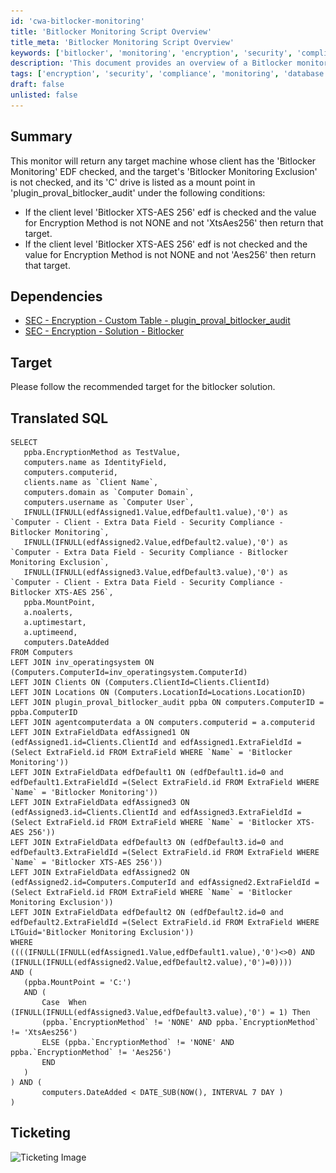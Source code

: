 ```yaml
---
id: 'cwa-bitlocker-monitoring'
title: 'Bitlocker Monitoring Script Overview'
title_meta: 'Bitlocker Monitoring Script Overview'
keywords: ['bitlocker', 'monitoring', 'encryption', 'security', 'compliance']
description: 'This document provides an overview of a Bitlocker monitoring script that identifies target machines based on specific conditions related to Bitlocker settings and client configurations. It includes SQL queries, dependencies, and guidelines for targeting the Bitlocker solution.'
tags: ['encryption', 'security', 'compliance', 'monitoring', 'database']
draft: false
unlisted: false
---
```

## Summary

This monitor will return any target machine whose client has the 'Bitlocker Monitoring' EDF checked, and the target's 'Bitlocker Monitoring Exclusion' is not checked, and its 'C' drive is listed as a mount point in 'plugin_proval_bitlocker_audit' under the following conditions:

- If the client level 'Bitlocker XTS-AES 256' edf is checked and the value for Encryption Method is not NONE and not 'XtsAes256' then return that target.
- If the client level 'Bitlocker XTS-AES 256' edf is not checked and the value for Encryption Method is not NONE and not 'Aes256' then return that target.

## Dependencies

- [SEC - Encryption - Custom Table - plugin_proval_bitlocker_audit](https://proval.itglue.com/DOC-5078775-8943520)
- [SEC - Encryption - Solution - Bitlocker](https://proval.itglue.com/DOC-5078775-8953721)

## Target

Please follow the recommended target for the bitlocker solution.

## Translated SQL

```
SELECT 
   ppba.EncryptionMethod as TestValue,
   computers.name as IdentityField,
   computers.computerid,
   clients.name as `Client Name`,
   computers.domain as `Computer Domain`,
   computers.username as `Computer User`,
   IFNULL(IFNULL(edfAssigned1.Value,edfDefault1.value),'0') as `Computer - Client - Extra Data Field - Security Compliance - Bitlocker Monitoring`,
   IFNULL(IFNULL(edfAssigned2.Value,edfDefault2.value),'0') as `Computer - Extra Data Field - Security Compliance - Bitlocker Monitoring Exclusion`,
   IFNULL(IFNULL(edfAssigned3.Value,edfDefault3.value),'0') as `Computer - Client - Extra Data Field - Security Compliance - Bitlocker XTS-AES 256`,
   ppba.MountPoint,
   a.noalerts,
   a.uptimestart,
   a.uptimeend,
   computers.DateAdded
FROM Computers 
LEFT JOIN inv_operatingsystem ON (Computers.ComputerId=inv_operatingsystem.ComputerId)
LEFT JOIN Clients ON (Computers.ClientId=Clients.ClientId)
LEFT JOIN Locations ON (Computers.LocationId=Locations.LocationID)
LEFT JOIN plugin_proval_bitlocker_audit ppba ON computers.ComputerID = ppba.ComputerID
LEFT JOIN agentcomputerdata a ON computers.computerid = a.computerid
LEFT JOIN ExtraFieldData edfAssigned1 ON (edfAssigned1.id=Clients.ClientId and edfAssigned1.ExtraFieldId =(Select ExtraField.id FROM ExtraField WHERE `Name` = 'Bitlocker Monitoring'))
LEFT JOIN ExtraFieldData edfDefault1 ON (edfDefault1.id=0 and edfDefault1.ExtraFieldId =(Select ExtraField.id FROM ExtraField WHERE `Name` = 'Bitlocker Monitoring'))
LEFT JOIN ExtraFieldData edfAssigned3 ON (edfAssigned3.id=Clients.ClientId and edfAssigned3.ExtraFieldId =(Select ExtraField.id FROM ExtraField WHERE `Name` = 'Bitlocker XTS-AES 256'))
LEFT JOIN ExtraFieldData edfDefault3 ON (edfDefault3.id=0 and edfDefault3.ExtraFieldId =(Select ExtraField.id FROM ExtraField WHERE `Name` = 'Bitlocker XTS-AES 256'))
LEFT JOIN ExtraFieldData edfAssigned2 ON (edfAssigned2.id=Computers.ComputerId and edfAssigned2.ExtraFieldId =(Select ExtraField.id FROM ExtraField WHERE `Name` = 'Bitlocker Monitoring Exclusion'))
LEFT JOIN ExtraFieldData edfDefault2 ON (edfDefault2.id=0 and edfDefault2.ExtraFieldId =(Select ExtraField.id FROM ExtraField WHERE LTGuid='Bitlocker Monitoring Exclusion'))
WHERE 
((((IFNULL(IFNULL(edfAssigned1.Value,edfDefault1.value),'0')<>0) AND (IFNULL(IFNULL(edfAssigned2.Value,edfDefault2.value),'0')=0)))) 
AND ( 
   (ppba.MountPoint = 'C:')
   AND (
       Case  When (IFNULL(IFNULL(edfAssigned3.Value,edfDefault3.value),'0') = 1) Then
       (ppba.`EncryptionMethod` != 'NONE' AND ppba.`EncryptionMethod` != 'XtsAes256')
       ELSE (ppba.`EncryptionMethod` != 'NONE' AND ppba.`EncryptionMethod` != 'Aes256')
       END
   ) 
) AND (
       computers.DateAdded < DATE_SUB(NOW(), INTERVAL 7 DAY )
)
```

## Ticketing

![Ticketing Image](..\..\..\static\img\Bitlocker---Encryption-Type-Incorrect\image_1.png)



